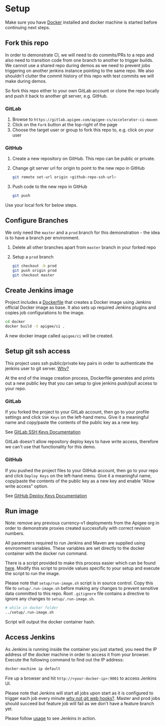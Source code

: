 # Setup

Make sure you have [Docker](https://www.docker.com/) installed and docker
machine is started before continuing next steps.

## Fork this repo

In order to demonstrate CI, we will need to do commits/PRs to a repo and
also need to transition code from one branch to another to trigger builds. We
cannot use a shared repo during demos as we need to prevent jobs triggering on
another jenkins instance pointing to the same repo. We also shouldn't clutter
the commit history of this repo with test commits we will make during demos.

So fork this repo either to your own GitLab account or clone the repo locally
and push it back to another git server, e.g. GitHub.

### GitLab

1.  Browse to `https://gitlab.apigee.com/apigee-cs/accelerator-ci-maven`
2.  Click on the `Fork` button at the top-right of the page
3.  Choose the target user or group to fork this repo to, e.g. click on your
    user

### GitHub

1.  Create a new repository on GitHub. This repo can be public or private.
2.  Change git server url for origin to point to the new repo in GitHub

    ```bash
    git remote set-url origin <github-repo-ssh-url>
    ```

3.  Push code to the new repo in GitHub

    ```bash
    git push
    ```

Use your local fork for below steps.

## Configure Branches

We only need the `master` and a `prod` branch for this demonstration - the idea
is to have a branch per environment.

1.  Delete all other branches apart from `master` branch in your forked repo
2.  Setup a `prod` branch

    ```bash
    git checkout -b prod
    git push origin prod
    git checkout master
    ```

## Create Jenkins image

Project includes a [Dockerfile](docker/Dockerfile) that creates a Docker
image using Jenkins official Docker image as base. It also sets up required
Jenkins plugins and copies job configurations to the image.

```bash
cd docker
docker build -t apigee/ci .
```

A new docker image called `apigee/ci` will be created.

## Setup git ssh access

This project uses ssh public/private key pairs in order to authenticate
the jenkins user to git server. [Why?](faq.md#why-ssh-for-git-authentication)

At the end of the image creation process, Dockerfile generates and prints out a
new public key that you can setup to give jenkins push/pull access to your repo.

### GitLab

If you forked the project to your GitLab account, then go to your profile
settings and click `SSH Keys` on the left-hand menu. Give it a meaningful name
and copy/paste the contents of the public key as a new key.

See [GitLab SSH Keys
Documentation](http://docs.gitlab.com/ce/gitlab-basics/create-your-ssh-keys.html)

GitLab doesn't allow repository deploy keys to have write access, therefore we
can't use that functionality for this demo.

### GitHub

If you pushed the project files to your GitHub account, then go to your repo and
click `Deploy Keys` on the left-hand menu. Give it a meaningful name, copy/paste
the contents of the public key as a new key and enable "Allow write access"
option.

See [GitHub Deploy Keys
Documentation](https://developer.github.com/guides/managing-deploy-keys/#deploy-keys)

## Run image

Note: remove any previous currency-v1 deployments from the Apigee org in order
to demonstrate proxies created successfully with correct revision numbers.

All parameters required to run Jenkins and Maven are supplied using environment
variables. These variables are set directly to the docker container with the
docker run command.

There is a script provided to make this process easier which can be found
[here](../setup/run-image.sh). Modify this script to provide values specific to
your setup and execute the script to run the image.

Please note that `setup/run-image.sh` script is in source control. Copy this
file to `setup/.run-image.sh` before making any changes to prevent sensitive
data committed to this repo. Root `.gitignore` file contains a directive to
ignore any changes to `setup/.run-image.sh`.

```bash
# while in docker folder
../setup/.run-image.sh
```

Script will output the docker container hash.

## Access Jenkins

As Jenkins is running inside the container you just started, you need the IP
address of the docker machine in order to access it from your browser. Execute
the following command to find out the IP address:

```bash
docker-machine ip default
```

Fire up a browser and hit `http://<your-docker-ip>:9001` to access Jenkins UI.

Please note that Jenkins will start all jobs upon start as it is configured to
trigger each job every minute [why not git web
hooks?](faq.md#why-not-git-web-hooks). Master and prod jobs should succeed but
feature job will fail as we don't have a feature branch yet.

Please follow [usage](usage.md) to see Jenkins in action.

